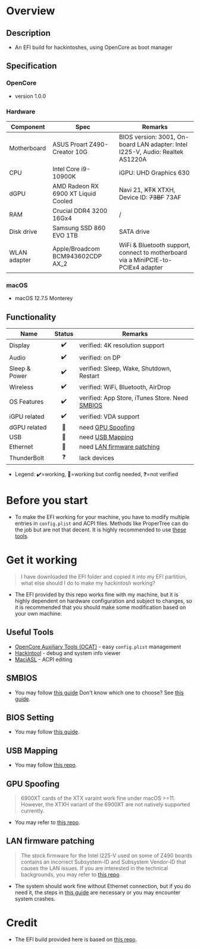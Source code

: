 # Overview
## Description
* An EFI build for hackintoshes, using OpenCore as boot manager

## Specification
### OpenCore
* version 1.0.0
### Hardware
| Component | Spec | Remarks |
| --- | --- | --- |
| Motherboard | ASUS Proart Z490-Creator 10G | BIOS version: 3001, On-board LAN adapter: Intel I225-V, Audio: Realtek AS1220A |
| CPU | Intel Core i9-10900K | iGPU: UHD Graphics 630 |
| dGPU | AMD Radeon RX 6900 XT Liquid Cooled | Navi 21, ~~XTX~~ XTXH, Device ID: ~~73BF~~ 73AF |
| RAM | Crucial DDR4 3200 16Gx4 | / |
| Disk drive | Samsung SSD 860 EVO 1TB | SATA drive |
| WLAN adapter | Apple/Broadcom BCM943602CDP AX_2 | WiFi & Bluetooth support, connect to motherboard via a MiniPCIE-to-PCIEx4 adapter |
### macOS
* macOS 12.7.5 Monterey

## Functionality
| Name | Status | Remarks |
| --- | :---: | --- |
| Display | ✔️ | verified: 4K resolution support |
| Audio | ✔️ | verified: on DP |
| Sleep & Power | ✔️ | verified: Sleep, Wake, Shutdown, Restart |
| Wireless | ✔️ | verified: WiFi, Bluetooth, AirDrop |
| OS Features | ✔️ | verified: App Store, iTunes Store. Need [SMBIOS](#smbios) |
| iGPU related | ✔️ | verified: VDA support |
| dGPU related | 🔶 | need [GPU Spoofing](#gpu-spoofing) |
| USB | 🔶 | need [USB Mapping](#usb-mapping) |
| Ethernet | 🔶 | need [LAN firmware patching](#lan-firmware-patching) |
| ThunderBolt | ❓ | lack devices |
* Legend: ✔️=working, 🔶=working but config needed, ❓=not verified

# Before you start
* To make the EFI working for your machine, you have to modify multiple entries in `config.plist` and ACPI files. Methods like ProperTree can do the job but are not that decent. It is highly recommended to use [these tools](#useful-tools).

# Get it working
> I have downloaded the EFI folder and copied it into my EFI partition, what else should I do to make my hackintosh working?
* The EFI provided by this repo works fine with my machine, but it is highly dependent on hardware configuration and subject to changes, so it is recommended that you should make some modification based on your own machine.

## Useful Tools
* [OpenCore Auxiliary Tools (OCAT)](https://github.com/ic005k/OCAuxiliaryTools) - easy `config.plist` management
* [Hackintool](https://github.com/benbaker76/Hackintool) - debug and system info viewer
* [MaciASL](https://github.com/acidanthera/MaciASL) - ACPI editing
## SMBIOS
* You may follow [this guide](https://chriswayg.gitbook.io/opencore-visual-beginners-guide/step-by-step/oc-auxiliary-tools#platform-info) Don't know which one to choose? See [this guide](https://dortania.github.io/OpenCore-Install-Guide/extras/smbios-support.html#how-to-decide).
## BIOS Setting
* You may follow [this guide](https://www.tonymacx86.com/threads/storks-thunderball-ii-build-asus-proart-z490-creator-thunderbolt-3-i5-10400-rx-580.305775/#BIOS).
## USB Mapping
* You may follow [this repo](https://github.com/USBToolBox/tool).
## GPU Spoofing
> 6900XT cards of the XTX varaint work fine under macOS >=11. However, the XTXH variant of the 6900XT are not natively supported currently.
* You may refer to [this repo](https://github.com/TylerLyczak/Unsupported-6900XT-Hackintosh-Fix).
## LAN firmware patching
> The stock firmware for the Intel I225-V used on some of Z490 boards contains an incorrect Subsystem-ID and Subsystem Vendor-ID that causes the LAN issues. If you are interested in the technical backgrounds, you may refer to [this repo](https://github.com/5T33Z0/Gigabyte-Z490-Vision-G-Hackintosh-OpenCore/blob/main/I225-V_FIX.md#preparations).
* The system should work fine without Ethernet connection, but if you do need it, the steps in [this guide](https://benjenq.pixnet.net/blog/post/47745510) are necessary or you may encounter system crashes.

# Credit
* The EFI build provided here is based on [this repo](https://github.com/TylerLyczak/Hackintosh-10850k-ASUS-Z490-XII-Hero-6900XT).
